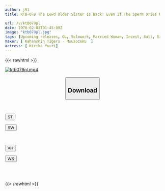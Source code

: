 ```yaml
---
author: j91
title: KTB-079 The Lewd Older Sister Is Back! Even If The Sperm Dries Up, I Won't Let It Go, My Older Sister And I Fuck Each Other, And My Younger Brother's Sex Makes Her A Stupid Last Holiday Yuuri Kirika

url: /v/ktb079pl
date: 1970-02-03T01:45:00Z
image: "ktb079pl.jpg"
tags: [Upcoming releases, OL, Solowork, Married Woman, Incest, Butt, Sister	]
maker: [ Kahanshin Tigers - Mousozoku  ]
actress: [ Kirika Yuuri]
---
```



{{< rawhtml >}}

<div class="video" data-videoid="pending_link_2.html">
    <a href="javascript:;">
        <img src="/v/ktb079pl/ktb079pl.jpg" width="WIDTH" height="HEIGHT" alt="ktb079pl.mp4" loading="lazy">
    </a>
</div>

<script type="text/javascript" src="https://j91.asia/asset/on-demand-pend.js"></script>

<br>
  <link rel="stylesheet" href="https://j91.asia/asset/bs5.css">
  
  <center>
  <button class="btn btn-primary" type="button" data-bs-toggle="collapse" data-bs-target=".multi-collapse" aria-expanded="false" aria-controls="multiCollapseExample1 multiCollapseExample2"><h2>Download</h2></button></center>
</p>
<div class="row">
  <div class="col">
    <div class="collapse multi-collapse" id="multiCollapseExample1">
      <div class="card card-body">
	      	      <br>
<div class="buttons">  
<p><a href="https://j91.asia/pending_link_2.html" target="_blank"><button class="btn-hover color-3"><i class="fa fa-download"></i> ST</button></a></p>
<p><a href="https://j91.asia/pending_link_2.html" target="_blank"><button class="btn-hover color-2"><i class="fa fa-download"></i> SW</button></a></p></div>
    </div>
  </div>
</div>
  <div class="col">
    <div class="collapse multi-collapse" id="multiCollapseExample2">
      <div class="card card-body">
	      <br>
<div class="buttons">
<p><a href="https://j91.asia/pending_link_2.html" target="_blank"><button class="btn-hover color-9"><i class="fa fa-download"></i> VH</button></a></p>
<p><a href="https://j91.asia/pending_link_2.html" target="_blank"><button class="btn-hover color-8"><i class="fa fa-download"></i> WS</button></a></p></div>
<br><br>
      </div>
    </div>
  </div>
</div>

{{< /rawhtml >}}